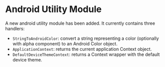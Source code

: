 # Android Utility Module

A new android utility module has been added. It currently contains three 
handlers:

* `StringToAndroidColor`: convert a string representing a color (optionally with alpha component) to an Android Color object.
* `ApplicationContext`: returns the current application Context object.
* `DefaultDeviceThemeContext`: returns a Context wrapper with the default device theme.
